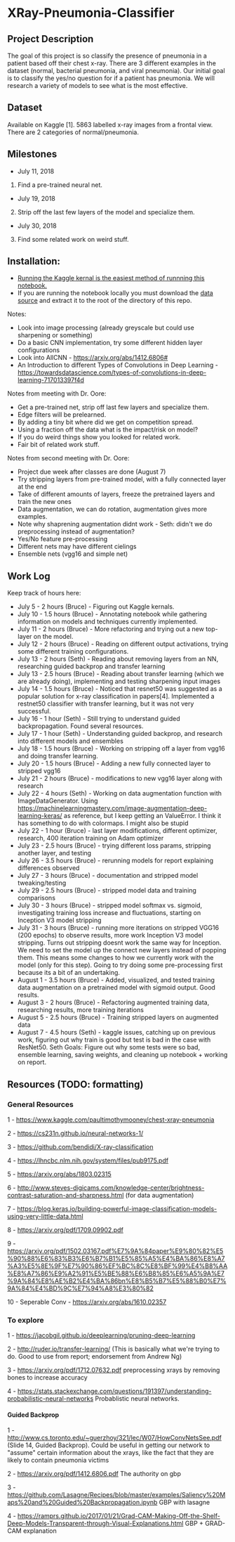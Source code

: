 # XRay-Pneumonia-Classifier

## Project Description
The goal of this project is so classify the presence of pneumonia in a patient based off their chest x-ray. There are 3 different examples in the dataset (normal, bacterial pneumonia, and viral pneumonia). Our initial goal is to classify the yes/no question for if a patient has pneumonia. We will research a variety of models to see what is the most effective.

## Dataset
Available on Kaggle [1]. 5863 labelled x-ray images from a frontal view. There are 2 categories of normal/pneumonia.

## Milestones
* July 11, 2018
1. Find a pre-trained neural net.
* July 19, 2018
2. Strip off the last few layers of the model and specialize them.
* July 30, 2018
3. Find some related work on weird stuff. 

## Installation:
* [Running the Kaggle kernal is the easiest method of runnning this notebook.](https://www.kaggle.com/brucemacd/detecting-pneumonia-in-x-ray-images)
* If you are running the notebook locally you must download the [data source](https://www.kaggle.com/paultimothymooney/chest-xray-pneumonia) and extract it to the root of the directory of this repo.
 

Notes:
* Look into image processing (already greyscale but could use sharpening or something)
* Do a basic CNN implementation, try some different hidden layer configurations
* Look into AllCNN - https://arxiv.org/abs/1412.6806#
* An Introduction to different Types of Convolutions in Deep Learning - https://towardsdatascience.com/types-of-convolutions-in-deep-learning-717013397f4d

Notes from meeting with Dr. Oore:
* Get a pre-trained net, strip off last few layers and specialize them.
* Edge filters will be prelearned. 
* By adding a tiny bit where did we get on competition spread.
* Using a fraction off the data what is the impact/risk on model?
* If you do weird things show you looked for related work.
* Fair bit of related work stuff.

Notes from second meeting with Dr. Oore:
* Project due week after classes are done (August 7)
* Try stripping layers from pre-trained model, with a fully connected layer at the end
* Take of different amounts of layers, freeze the pretrained layers and train the new ones
* Data augmentation, we can do rotation, augmentation gives more examples.
* Note why shaprening augmentation didnt work - Seth: didn't we do preprocessing instead of augmentation?
* Yes/No feature pre-processing
* Different nets may have different cielings
* Ensemble nets (vgg16 and simple net)

## Work Log
Keep track of hours here:

* July 5 - 2 hours (Bruce) - Figuring out Kaggle kernals. 
* July 10 - 1.5 hours (Bruce) - Annotating notebook while gathering information on models and techniques currently implemented.
* July 11 - 2 hours (Bruce) - More refactoring and trying out a new top-layer on the model.
* July 12 - 2 hours (Bruce) - Reading on different output activations, trying some different training configurations.
* July 13 - 2 hours (Seth) - Reading about removing layers from an NN, researching guided backprop and transfer learning
* July 13 - 2.5 hours (Bruce) - Reading about transfer learning (which we are already doing), implementing and testing sharpening input images
* July 14 - 1.5 hours (Bruce) - Noticed that resnet50 was suggested as a popular solution for x-ray classification in papers[4]. Implemented a restnet50 classifier with transfer learning, but it was not very successful.
* July 16 - 1 hour (Seth) - Still trying to understand guided backpropagation. Found several resources.
* July 17 - 1 hour (Seth) - Understanding guided backprop, and research into different models and ensembles
* July 18 - 1.5 hours (Bruce) - Working on stripping off a layer from vgg16 and doing transfer learning.
* July 20 - 1.5 hours (Bruce) - Adding a new fully connected layer to stripped vgg16
* July 21 - 2 hours (Bruce) - modifications to new vgg16 layer along with research
* July 22 - 4 hours (Seth) - Working on data augmentation function with ImageDataGenerator. Using https://machinelearningmastery.com/image-augmentation-deep-learning-keras/ as reference, but I keep getting an ValueError. I think it has something to do with colormaps. I might also be stupid
* July 22 - 1 hour (Bruce) - last layer modifications, different optimizer, research, 400 iteration training on Adam optimizer
* July 23 - 2.5 hours (Bruce) - trying different loss params, stripping another layer, and testing
* July 26 - 3.5 hours (Bruce) - rerunning models for report explaining differences observed
* July 27 - 3 hours (Bruce) - documentation and stripped model tweaking/testing
* July 29 - 2.5 hours (Bruce) - stripped model data and training comparisons
* July 30 - 3 hours (Bruce) - stripped model softmax vs. sigmoid, investigating training loss increase and fluctuations, starting on Inception V3 model stripping
* July 31 - 3 hours (Bruce) - running more iterations on stripped VGG16 (200 epochs) to observe results, more work Inception V3 model stripping. Turns out stripping doesnt work the same way for Inception. We need to set the model up the connect new layers instead of popping them. This means some changes to how we currently work with the model (only for this step). Going to try doing some pre-processing first because its a bit of an undertaking.
* August 1 - 3.5 hours (Bruce) - Added, visualized, and tested training data augmentation on a pretrained model with sigmoid output. Good results.
* August 3 - 2 hours (Bruce) - Refactoring augmented training data, researching results, more training iterations
* August 5 - 2.5 hours (Bruce) - Training stripped layers on augmented data
* August 7 - 4.5 hours (Seth) - kaggle issues, catching up on previous work, figuring out why train is good but test is bad in the case with ResNet50. Seth Goals: Figure out why some tests were so bad, ensemble learning, saving weights, and cleaning up notebook + working on report.

## Resources (TODO: formatting)
### General Resources
1 - https://www.kaggle.com/paultimothymooney/chest-xray-pneumonia

2 - https://cs231n.github.io/neural-networks-1/

3 - https://github.com/bendidi/X-ray-classification

4 - https://lhncbc.nlm.nih.gov/system/files/pub9175.pdf

5 - https://arxiv.org/abs/1803.02315

6 - http://www.steves-digicams.com/knowledge-center/brightness-contrast-saturation-and-sharpness.html (for data augmentation)

7 - https://blog.keras.io/building-powerful-image-classification-models-using-very-little-data.html

8 - https://arxiv.org/pdf/1709.09902.pdf

9 - https://arxiv.org/pdf/1502.03167.pdf%E7%9A%84paper%E9%80%82%E5%90%88%E6%83%B3%E6%B7%B1%E5%85%A5%E4%BA%86%E8%A7%A3%E5%8E%9F%E7%90%86%EF%BC%8C%E8%BF%99%E4%B8%AA%E8%A7%86%E9%A2%91%E5%BE%88%E6%B8%85%E6%A5%9A%E7%9A%84%E8%AE%B2%E4%BA%86bn%E8%B5%B7%E5%88%B0%E7%9A%84%E4%BD%9C%E7%94%A8%E3%80%82

10 - Seperable Conv - https://arxiv.org/abs/1610.02357

### To explore
1 - https://jacobgil.github.io/deeplearning/pruning-deep-learning

2 - http://ruder.io/transfer-learning/  (This is basically what we're trying to do. Good to use from report; endorsement from Andrew Ng)

3 - https://arxiv.org/pdf/1712.07632.pdf preprocessing xrays by removing bones to increase accuracy

4 - https://stats.stackexchange.com/questions/191397/understanding-probabilistic-neural-networks Probablistic neural networks. 

#### Guided Backprop
1 - http://www.cs.toronto.edu/~guerzhoy/321/lec/W07/HowConvNetsSee.pdf (Slide 14, Guided Backprop). Could be useful in getting our network to "assume" certain information about the xrays, like the fact that they are likely to contain pneumonia victims

2 - https://arxiv.org/pdf/1412.6806.pdf The authority on gbp

3 - https://github.com/Lasagne/Recipes/blob/master/examples/Saliency%20Maps%20and%20Guided%20Backpropagation.ipynb GBP with lasagne

4 - https://ramprs.github.io/2017/01/21/Grad-CAM-Making-Off-the-Shelf-Deep-Models-Transparent-through-Visual-Explanations.html   GBP + GRAD-CAM explanation
